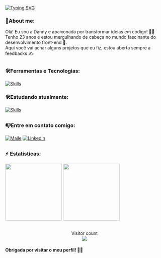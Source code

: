 [![Typing SVG](https://readme-typing-svg.herokuapp.com?font=Playfair+Display&weight=600&size=28&duration=4995&pause=1000&color=A73CCA&background=FF6AE300&center=true&vCenter=true&random=false&width=570&lines=%F0%9F%91%8B+Hello!+Welcome+to+my+Github+profile+%F0%9F%A4%8D)](https://git.io/typing-svg)

###  💬About me:
Olá! Eu sou a Danny e apaixonada por transformar ideias em código! 👩‍💻
<br>
Tenho 23 anos e estou mergulhando de cabeça no mundo fascinante do desenvolvimento front-end 📲.
<br>
Aqui você vai achar alguns projetos que eu fiz, estou aberta sempre a feedbacks ✍️

##

### 🛠️Ferramentas e Tecnologias:
[![Skills](https://skillicons.dev/icons?i=javascript,typescript,react,nextjs,css,sass,bootstrap,figma,git,tailwind,vite,angular,java,spring,docker,jest,postgres)](https://skillicons.dev)

### 🛠️Estudando atualmente:
[![Skills](https://skillicons.dev/icons?i=nextjs,mysql,java)](https://skillicons.dev)

 ##
 
### 📭Entre em contato comigo:
 [<img alt="Maile" src="https://img.shields.io/badge/mail-FFFFFF?style=for-the-badge&logo=mail&logoColor=black"/>](mailto:daniellymarques0028@gmail.com)
 [<img alt="Linkedin" src="https://img.shields.io/badge/-linkedin-%230077B5?style=for-the-badge&logo=linkedin&logoColor=white"/>](https://www.linkedin.com/in/danny-marques/)


 ##

 ### ⚡ Estatísticas:
<div>
<img loading="lazy" height="180em" src="https://github-readme-stats.vercel.app/api/top-langs/?username=dannycmmarques&layout=compact&langs_count=7&theme=radical"/>
<img loading="lazy" height="180em" src="http://github-readme-streak-stats.herokuapp.com/?user=dannycmmarques&amp;theme=radical">
</div>

##

<p align="center"> 
  Visitor count<br>
  <img src="https://profile-counter.glitch.me/dannycmmarques/count.svg" />
</p>
 
 #### Obrigada por visitar o meu perfil! 🚀✨ 




